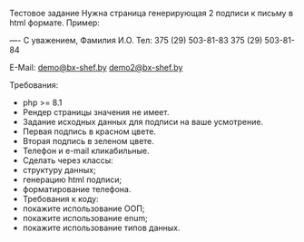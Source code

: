 Тестовое задание
Нужна страница генерирующая 2 подписи к письму в html формате.
Пример:
 
—-
С уважением,
Фамилия И.О.
Тел:
375 (29) 503-81-83
375 (29) 503-81-84
 
E-Mail: 
demo@bx-shef.by
demo2@bx-shef.by
 
Требования:
* php >= 8.1
* Рендер страницы значения не имеет.
* Задание исходных данных для подписи на ваше усмотрение.
* Первая подпись в красном цвете.
* Вторая подпись в зеленом цвете.
* Телефон и e-mail кликабильные.
* Сделать через классы:
 * структуру данных;
 * генерацию html подписи;
 * форматирование телефона.
* Требования к коду:
 * покажите использование ООП;
 * покажите использование enum;
 * покажите использование типов данных.
